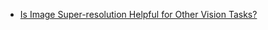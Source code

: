 
- [Is Image Super-resolution Helpful for Other Vision Tasks?](http://ieeexplore.ieee.org/stamp/stamp.jsp?arnumber=7477613)
